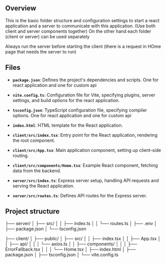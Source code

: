 ## Overview

This is the basic folder structure and configuration settings to start a react application and a server to communicate with this application. (Use both client and server components together)
On the other hand each folder (client or server) can be used separately

Always run the server before starting the client (there is a request in HOme page that needs the server to run)

## Files

- **`package.json`**: Defines the project's dependencies and scripts. One for react application and one for custom api
- **`vite.config.ts`**: Configuration file for Vite, specifying plugins, server settings, and build options for the react application.
- **`tsconfig.json`**: TypeScript configuration file, specifying compiler options. One for react application and one for custom api
- **`index.html`**: HTML template for the React application.
- **`client/src/index.tsx`**: Entry point for the React application, rendering the root component.
- **`client/src/App.tsx`**: Main application component, setting up client-side routing.
- **`client/src/components/Home.tsx`**: Example React component, fetching data from the backend.

- **`server/src/index.ts`**: Express server setup, handling API requests and serving the React application.
- **`server/src/routes.ts`**: Defines API routes for the Express server.

## Project structure

├── server/ │ ├── src/ │ │ ├── index.ts │ │ └── routes.ts │ ├── .env │ ├── package.json │ └── tsconfig.json

├── client/ │ ├── public/ │ ├── src/ │ │ ├── index.tsx │ │ ├── App.tsx │ │ ├── api/ │ │ │ └── axios.ts │ │ ├── components/ │ │ │ ├── ErrorFallback.tsx │ │ │ └── Home.tsx │ ├── index.html │ ├── package.json │ ├── tsconfig.json │ └── vite.config.ts
